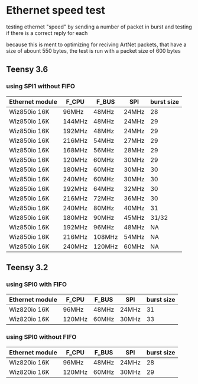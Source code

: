 # Ethernet speed test
testing ethernet "speed" by sending a number of packet in burst and testing if there is a correct reply  for each

because this is ment to optimizing for reciving ArtNet packets, that have a size of abount 550 bytes, the test is run with a packet size of 600 bytes

## Teensy 3.6
### using SPI1 without FIFO
Ethernet module | F_CPU | F_BUS | SPI | burst size
------------ | ------------ | ------------- | ------------- | -------------
Wiz850io 16K | 96MHz | 48MHz | 24MHz | 28
Wiz850io 16K | 144MHz | 48MHz | 24MHz | 29
Wiz850io 16K | 192MHz | 48MHz | 24MHz | 29
Wiz850io 16K | 216MHz | 54MHz | 27MHz | 29
Wiz850io 16K | 168MHz | 56MHz | 28MHz | 29
Wiz850io 16K | 120MHz | 60MHz | 30MHz | 29
Wiz850io 16K | 180MHz | 60MHz | 30MHz | 30
Wiz850io 16K | 240MHz | 60MHz | 30MHz | 30
Wiz850io 16K | 192MHz | 64MHz | 32MHz | 30
Wiz850io 16K | 216MHz | 72MHz | 36MHz | 30
Wiz850io 16K | 240MHz | 80MHz | 40MHz | 31
Wiz850io 16K | 180MHz | 90MHz | 45MHz | 31/32
Wiz850io 16K | 192MHz | 96MHz | 48MHz | NA
Wiz850io 16K | 216MHz | 108MHz | 54MHz | NA
Wiz850io 16K | 240MHz | 120MHz | 60MHz | NA

## Teensy 3.2
### using SPI0 with FIFO
Ethernet module | F_CPU | F_BUS | SPI | burst size
------------ | ------------ | ------------- | ------------- | -------------
Wiz820io 16K | 96MHz | 48MHz | 24MHz | 31
Wiz820io 16K | 120MHz | 60MHz | 30MHz | 33

### using SPI0 without FIFO
Ethernet module | F_CPU | F_BUS | SPI | burst size
------------ | ------------ | ------------- | ------------- | -------------
Wiz820io 16K | 96MHz | 48MHz | 24MHz | 28
Wiz820io 16K | 120MHz | 60MHz | 30MHz | 29
